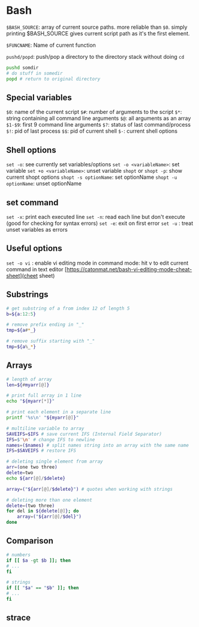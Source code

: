 # Bash

`$BASH_SOURCE`: array of  current source paths. more reliable than `$0`. simply printing $BASH_SOURCE gives current script path as it's the first element.

`$FUNCNAME`: Name of current function

`pushd/popd`: push/pop a directory to the directory stack without doing `cd`
```bash
pushd somdir
# do stuff in somedir
popd # return to original directory
```

## Special variables
`$0`: name of the current script
`$#`: number of arguments to the script
`$*`: string containing all command line arguments
`$@`: all arguments as an array
`$1-$9`: first 9 command line arguments
`$?`: status of last command/process
`$!`: pid of last process
`$$`: pid of current shell 
`$-`: current shell options


## Shell options
`set -o`: see currently set variables/options
`set -o <variableName>`: set variable
`set +o <variableName>`: unset variable
`shopt` or `shopt -p`: show current shopt options
`shopt -s optionName`: set optionName
`shopt -u optionName`: unset optionName

## set command
`set -x`: print each executed line
`set -n`: read each line but don't execute (good for checking for syntax errors)
`set -e`: exit on first error
`set -u` : treat unset variables as errors

## Useful options
`set -o vi` : enable vi editing mode
    in command mode: hit v to edit current command in text editor
    [https://catonmat.net/bash-vi-editing-mode-cheat-sheet](cheet sheet)


## Substrings
```bash
# get substring of a from index 12 of length 5
b=${a:12:5}

# remove prefix ending in "_"
tmp=${a#*_}

# remove suffix starting with "_"
tmp=${a%_*}
```

## Arrays
```bash
# length of array
len=${#myarr[@]}

# print full array in 1 line
echo "${myarr[*]}"

# print each element in a separate line
printf '%s\n' "${myarr[@]}"

# multiline variable to array
SAVEIFS=$IFS # save current IFS (Internal Field Separator)
IFS=$'\n' # change IFS to newline
names=($names) # split names string into an array with the same name
IFS=$SAVEIFS # restore IFS

# deleting single element from array
arr=(one two three)
delete=two
echo ${arr[@]/$delete}

array=("${arr[@]/$delete}") # quotes when working with strings

# deleting more than one element
delete=(two three)
for del in ${delete[@]}; do
    array=("${arr[@]/$del}")
done

```

## Comparison
```bash
# numbers
if [[ $a -gt $b ]]; then 
# ...
fi

# strings
if [[ "$a" == "$b" ]]; then
# ...
fi

```


## strace
